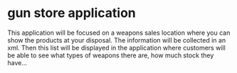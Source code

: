 # gun store application
This application will be focused on a weapons sales location where you can show the products at your disposal.
The information will be collected in an xml. Then this list will be displayed in the application where customers will be able to see what types of weapons there are, how much stock they have...
